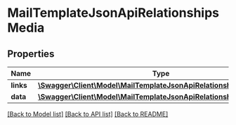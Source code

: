 # MailTemplateJsonApiRelationshipsMedia

## Properties
Name | Type | Description | Notes
------------ | ------------- | ------------- | -------------
**links** | [**\Swagger\Client\Model\MailTemplateJsonApiRelationshipsMediaLinks**](MailTemplateJsonApiRelationshipsMediaLinks.md) |  | [optional] 
**data** | [**\Swagger\Client\Model\MailTemplateJsonApiRelationshipsMediaData[]**](MailTemplateJsonApiRelationshipsMediaData.md) |  | [optional] 

[[Back to Model list]](../../README.md#documentation-for-models) [[Back to API list]](../../README.md#documentation-for-api-endpoints) [[Back to README]](../../README.md)

